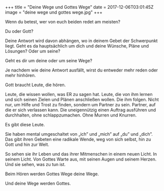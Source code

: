 +++
title = "Deine Wege und Gottes Wege"
date = 2017-12-06T03:01:45Z
image = "deine wege und gottes wege.jpg"
+++

Wenn du betest, wer von euch beiden redet am meisten?

Du oder Gott? 

Deine Antwort wird davon abhängen, wo in deinem Gebet der Schwerpunkt liegt. Geht es da hauptsächlich um dich und deine Wünsche, Pläne und Lösungen? Oder um seine?

Geht es dir um deine oder um seine Wege?

Je nachdem wie deine Antwort ausfällt, wirst du entweder mehr reden oder mehr hinhören.

Gott braucht Leute, die hören.

Leute, die wissen wollen, was ER zu sagen hat. Leute, die von ihm lernen und sich seinen Zielen und Plänen anschließen wollen. Die ihm folgen. Nicht nur, um Hilfe und Trost zu finden, sondern um Partner zu sein. Partner, auf die er sich verlassen kann. Die uneigennützig einen Auftrag ausführen und durchhalten, ohne schlappzumachen. Ohne Murren und Knurren.

Es gibt diese Leute.

Sie haben mental umgeschaltet von „ich” und „mich” auf „du” und „dich”. Das gibt ihren Gebeten eine radikale Wende, weg von sich selbst, hin zu Gott und hin zur Welt.

So sehen sie ihr Leben und das ihrer Mitmenschen in einem neuen Licht. In seinem Licht. Von  Gottes Warte aus, mit seinen Augen und seinem Herzen. Und sie sehen, was zu tun ist.

Beim Hören werden Gottes Wege deine Wege. 

Und deine Wege werden Gottes. 
